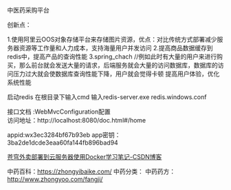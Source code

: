 中医药采购平台

创新点：

1.使用阿里云OOS对象存储平台来存储图片资源，优点：对比传统方式部署减少服务器资源等工作量和人力成本，支持海量用户并发访问
2.提高商品数据缓存到redis中，提高产品的查询性能
3.spring_chach
//例如此时有大量的用户来进行购买，那么前台就会发送大量的请求，后端服务就会大量的访问数据库，数据库的访问压力过大就会使数据库查询性能下降，用户就会觉得卡顿
提高用户体验，优化系统性能


启动redis 在根目录下输入cmd 输入redis-server.exe redis.windows.conf

接口文档 :WebMvcConfiguration配置  
访问地址：http://localhost:8080/doc.html#/home

appid:wx3ec3284bf67b93eb
app密钥：3ba2de1dcde3eaa60fa144fb896bad94

[苍穹外卖部署到云服务器使用Docker学习笔记-CSDN博客](https://blog.csdn.net/weixin_74266825/article/details/134899613)

中药百科：https://zhongyibaike.com/
中药分类：
中药药方：http://www.zhongyoo.com/fangji/